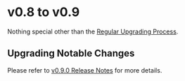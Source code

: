 # v0.8 to v0.9

Nothing special other than the [Regular Upgrading Process](./README.md).

## Upgrading Notable Changes
Please refer to [v0.9.0 Release Notes](https://github.com/karmada-io/karmada/releases/tag/v0.9.0) for more details.
